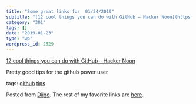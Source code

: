 ```yaml
---
title: "Some great links for  01/24/2019"
subtitle: "[12 cool things you can do with GitHub – Hacker Noon](https://hackernoon.com/12-cool-things-you-can-..."
category: "301"
tags: []
date: "2019-01-23"
type: "wp"
wordpress_id: 2529
---
```

[12 cool things you can do with GitHub – Hacker Noon](https://hackernoon.com/12-cool-things-you-can-do-with-github-f3e0424cf2f0) 

Pretty good tips for the github power user

 tags: [github](https://www.diigo.com/user/pitosalas/github) [tips](https://www.diigo.com/user/pitosalas/tips)

Posted from [Diigo](https://www.diigo.com). The rest of my favorite links are [here](https://www.diigo.com/user/pitosalas).